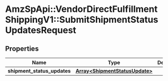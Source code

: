 # AmzSpApi::VendorDirectFulfillmentShippingV1::SubmitShipmentStatusUpdatesRequest

## Properties
Name | Type | Description | Notes
------------ | ------------- | ------------- | -------------
**shipment_status_updates** | [**Array&lt;ShipmentStatusUpdate&gt;**](ShipmentStatusUpdate.md) |  | [optional] 

